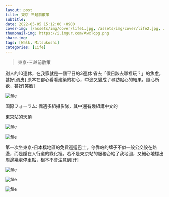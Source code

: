 ```yaml
---
layout: post
title: 東京-三越前散策
subtitle: 
date: 2022-05-05 15:12:00 +0900
cover-img: [/assets/img/cover/life1.jpg, /assets/img/cover/life2.jpg, /assets/img/cover/life3.jpg]
thumbnail-img: https://i.imgur.com/AwxTqpg.png
share-img:
tags: [Walk, Mitsukoshi]
categories: [Life]
---
```


>東京-三越前散策

別人的10連休，在我家就是一個平日的3連休
省去「假日該去哪裡玩？」的焦慮，甚好[调皮]
原本在都心看看建築的初心，中途又變成了尋訪點心的結果。隨心所欲，甚好[笑脸]

![file](https://i.imgur.com/AwxTqpg.png)

国際フォーラム: 偶遇多組攝影隊，其中還有幾組講中文的

東京站的天頂

![file](https://i.imgur.com/T5qVEB1.png)

![file](https://i.imgur.com/PqOIMtd.png)

第一次坐東京-日本橋地區的免費巡迴巴士。停靠站的牌子不似一般公交設在路邊，而是隱在人行道的綠化裡。若不是東京站的服務台給了我地圖，又細心地標出周邊幾處停車點，根本不會注意到[汗]

![file](https://i.imgur.com/5iudtDD.png)

![file](https://i.imgur.com/1KeB3s2.png)

![file](https://i.imgur.com/Q0HKDBs.png)

